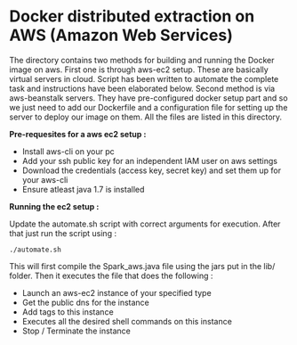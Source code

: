 # Docker distributed extraction on AWS (Amazon Web Services)

The directory contains two methods for building and running the Docker image on aws. First one is through aws-ec2 setup. These are basically virtual servers in cloud. Script has been written to automate the complete task and instructions have been elaborated below. Second method is via aws-beanstalk servers. They have pre-configured docker setup part and so we just need to add our Dockerfile and a configuration file for setting up the server to deploy our image on them. All the files are listed in this directory.

**Pre-requesites for a aws ec2 setup :**
 - Install aws-cli on your pc
 - Add your ssh public key for an independent IAM user on aws settings
 - Download the credentials (access key, secret key) and set them up for your aws-cli
 - Ensure atleast java 1.7 is installed

**Running the ec2 setup :**

Update the automate.sh script with correct arguments for execution. After that just run the script using :

`./automate.sh`

This will first compile the Spark_aws.java file using the jars put in the lib/ folder. Then it executes the file that does the following :
 - Launch an aws-ec2 instance of your specified type
 - Get the public dns for the instance
 - Add tags to this instance
 - Executes all the desired shell commands on this instance
 - Stop / Terminate the instance
